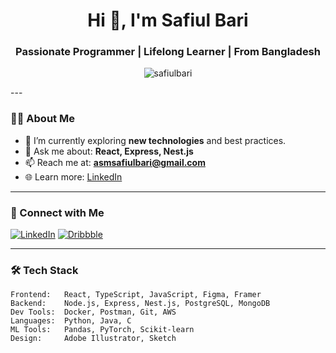 <h1 align="center">Hi 👋, I'm Safiul Bari</h1>
<h3 align="center">Passionate Programmer | Lifelong Learner | From Bangladesh</h3>

<p align="center">
  <img src="https://komarev.com/ghpvc/?username=safiulbari&label=Profile%20views&color=0e75b6&style=flat" alt="safiulbari" />
</p>
---

### 👨‍💻 About Me

- 🔭 I’m currently exploring **new technologies** and best practices.
- 💬 Ask me about: **React, Express, Nest.js**
- 📫 Reach me at: **asmsafiulbari@gmail.com**
- 🌐 Learn more: [LinkedIn](https://linkedin.com/in/safiulbari)

---

### 🔗 Connect with Me

[![LinkedIn](https://img.shields.io/badge/LinkedIn-blue?style=flat&logo=linkedin&logoColor=white)](https://linkedin.com/in/safiulbari)
[![Dribbble](https://img.shields.io/badge/Dribbble-EA4C89?style=flat&logo=dribbble&logoColor=white)](https://dribbble.com/safiulbari)

---

### 🛠️ Tech Stack

```plaintext
Frontend:   React, TypeScript, JavaScript, Figma, Framer
Backend:    Node.js, Express, Nest.js, PostgreSQL, MongoDB
Dev Tools:  Docker, Postman, Git, AWS
Languages:  Python, Java, C
ML Tools:   Pandas, PyTorch, Scikit-learn
Design:     Adobe Illustrator, Sketch
